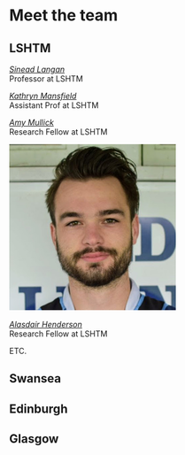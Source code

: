 # Meet the team

## LSHTM 

[*Sinead Langan*](https://www.lshtm.ac.uk/aboutus/people/langan.sinead)  
Professor at LSHTM

[*Kathryn Mansfield*](https://www.lshtm.ac.uk/aboutus/people/mansfield.kathryn)  
Assistant Prof at LSHTM

[*Amy Mullick*](https://www.lshtm.ac.uk/aboutus/people/mulick.amy)  
Research Fellow at LSHTM

<img src="/img/ali.png" alt = "Alasdair Henderson" height = "300" />  

[*Alasdair Henderson*](https://www.lshtm.ac.uk/aboutus/people/henderson.alasdair)  
Research Fellow at LSHTM  

ETC.

## Swansea

## Edinburgh

## Glasgow

